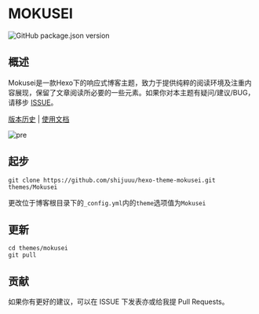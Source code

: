 # MOKUSEI

![GitHub package.json version](https://img.shields.io/github/package-json/v/kongguu/hexo-theme-mokusei.svg)

## 概述
Mokusei是一款Hexo下的响应式博客主题，致力于提供纯粹的阅读环境及注重内容展现，保留了文章阅读所必要的一些元素。如果你对本主题有疑问/建议/BUG，请移步
[ISSUE](https://github.com/Kougu/hexo-theme-mokusei/issues)。

[版本历史](https://github.com/shijuuu/hexo-theme-mokusei/blob/master/other/history.md) | [使用文档](https://github.com/shijuuu/hexo-theme-mokusei/wiki)

![pre](https://github.com/kongguu/hexo-theme-mokusei/blob/master/pre.jpg?raw=true)
 
## 起步

```
git clone https://github.com/shijuuu/hexo-theme-mokusei.git themes/Mokusei
```
更改位于博客根目录下的<code>_config.yml</code>内的<code>theme</code>选项值为<code>Mokusei</code>

## 更新

```
cd themes/mokusei
git pull
```

## 贡献

如果你有更好的建议，可以在 ISSUE 下发表亦或给我提 Pull Requests。




